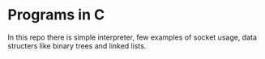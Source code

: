 # Programs in C
 
In this repo there is simple interpreter, few examples of socket usage, data structers like binary trees and linked lists.
